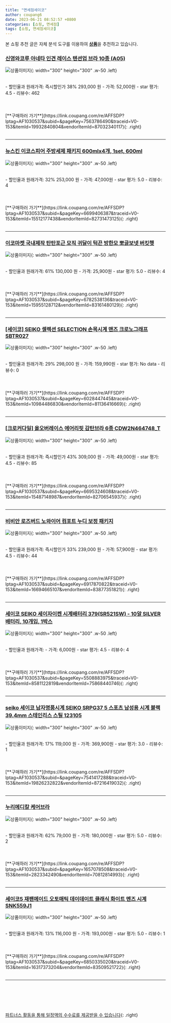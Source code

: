 ```yaml
---
title: "면세점세이코"
author: coupang6
date: 2023-06-21 08:52:57 +0800
categories: [쇼핑, 면세점]
tags: [쇼핑, 면세점세이코]
---
```


본 쇼핑 추천 글은 자체 분석 도구를 이용하여 [**상품**](https://link.coupang.com/a/bao1ui)을 추천하고 있습니다.

### [신영와코루 아네타 인견 레이스 텐션업 브라 10종 (A05)](https://link.coupang.com/re/AFFSDP?lptag=AF1030537&subid=&pageKey=7563786490&traceid=V0-153&itemId=19932840804&vendorItemId=87032340117)

![상품이미지](https://thumbnail10.coupangcdn.com/thumbnails/remote/230x230ex/image/vendor_inventory/9222/9c6f3a01c684a9536ac8d23b7606801d4d9210f5ecafcaeee4b7ca79a544.jpg){: width="300" height="300" .w-50 .left}


<br>
- 할인율과 원래가격: 즉시할인가 38%  293,000   원
- 가격: 52,000원
- star 평가: 4.5
- 리뷰수: 462
<br>
<br>
<br>
<br>
[**구매하러 가기**](https://link.coupang.com/re/AFFSDP?lptag=AF1030537&subid=&pageKey=7563786490&traceid=V0-153&itemId=19932840804&vendorItemId=87032340117){: .right}
<br>
<br>

---

### [뉴스킨 이코스피어 주방세제 패키지 600mlx4개, 1set, 600ml](https://link.coupang.com/re/AFFSDP?lptag=AF1030537&subid=&pageKey=6699406387&traceid=V0-153&itemId=15512177438&vendorItemId=82731473125)

![상품이미지](https://thumbnail6.coupangcdn.com/thumbnails/remote/230x230ex/image/vendor_inventory/c1ca/3fe17833965171a0dddd76c726880b6e5dc7fd3e4cd843318c1f9524842d.JPG){: width="300" height="300" .w-50 .left}


<br>
- 할인율과 원래가격: 32%  253,000   원
- 가격: 47,000원
- star 평가: 5.0
- 리뷰수: 4
<br>
<br>
<br>
<br>
[**구매하러 가기**](https://link.coupang.com/re/AFFSDP?lptag=AF1030537&subid=&pageKey=6699406387&traceid=V0-153&itemId=15512177438&vendorItemId=82731473125){: .right}
<br>
<br>

---

### [이코마켓 국내제작 탄탄포근 모직 귀달이 턱끈 방한모 뽀글보넷 버킷햇](https://link.coupang.com/re/AFFSDP?lptag=AF1030537&subid=&pageKey=6782538136&traceid=V0-153&itemId=15955128712&vendorItemId=83161480129)

![상품이미지](https://thumbnail6.coupangcdn.com/thumbnails/remote/230x230ex/image/vendor_inventory/35d8/7492321a7db86b8e740ab255236da9e2afbae7a79746ee9ff828383b4539.jpg){: width="300" height="300" .w-50 .left}


<br>
- 할인율과 원래가격: 61%  130,000   원
- 가격: 25,900원
- star 평가: 5.0
- 리뷰수: 4
<br>
<br>
<br>
<br>
[**구매하러 가기**](https://link.coupang.com/re/AFFSDP?lptag=AF1030537&subid=&pageKey=6782538136&traceid=V0-153&itemId=15955128712&vendorItemId=83161480129){: .right}
<br>
<br>

---

### [[세이코] SEIKO 셀렉션 SELECTION 손목시계 맨즈 크로노그래프 SBTR027](https://link.coupang.com/re/AFFSDP?lptag=AF1030537&subid=&pageKey=6028447445&traceid=V0-153&itemId=10984486830&vendorItemId=81136416669)

![상품이미지](https://thumbnail9.coupangcdn.com/thumbnails/remote/230x230ex/image/vendor_inventory/5f3a/7c1607820689f11ffa347ebfd0bb9d505590b190764a246df65b1c03c77e.jpg){: width="300" height="300" .w-50 .left}


<br>
- 할인율과 원래가격: 29%  298,000   원
- 가격: 159,990원
- star 평가: No data
- 리뷰수: 0
<br>
<br>
<br>
<br>
[**구매하러 가기**](https://link.coupang.com/re/AFFSDP?lptag=AF1030537&subid=&pageKey=6028447445&traceid=V0-153&itemId=10984486830&vendorItemId=81136416669){: .right}
<br>
<br>

---

### [[크로커다일] 올오버레이스 에어리핏 감탄브라 6종 CDW2N464748_T](https://link.coupang.com/re/AFFSDP?lptag=AF1030537&subid=&pageKey=6695324608&traceid=V0-153&itemId=15487148987&vendorItemId=82706545937)

![상품이미지](https://thumbnail7.coupangcdn.com/thumbnails/remote/230x230ex/image/vendor_inventory/5bbe/0f808e098560b73681ac2bfa39a658bb264b427ec2de2228400e242c69fd.jpg){: width="300" height="300" .w-50 .left}


<br>
- 할인율과 원래가격: 즉시할인가 43%  309,000   원
- 가격: 49,000원
- star 평가: 4.5
- 리뷰수: 85
<br>
<br>
<br>
<br>
[**구매하러 가기**](https://link.coupang.com/re/AFFSDP?lptag=AF1030537&subid=&pageKey=6695324608&traceid=V0-153&itemId=15487148987&vendorItemId=82706545937){: .right}
<br>
<br>

---

### [비비안 로즈버드 노와이어 컴포트 누디 보정 패키지](https://link.coupang.com/re/AFFSDP?lptag=AF1030537&subid=&pageKey=6917870822&traceid=V0-153&itemId=16694665107&vendorItemId=83877351821)

![상품이미지](https://thumbnail6.coupangcdn.com/thumbnails/remote/230x230ex/image/vendor_inventory/b636/a670daa6fecacd557948bd6361723cba738d3dc9d864458b0b1ad56ceaff.jpg){: width="300" height="300" .w-50 .left}


<br>
- 할인율과 원래가격: 즉시할인가 33%  239,000   원
- 가격: 57,900원
- star 평가: 4.5
- 리뷰수: 44
<br>
<br>
<br>
<br>
[**구매하러 가기**](https://link.coupang.com/re/AFFSDP?lptag=AF1030537&subid=&pageKey=6917870822&traceid=V0-153&itemId=16694665107&vendorItemId=83877351821){: .right}
<br>
<br>

---

### [세이코 SEIKO 세이자이켄 시계배터리 379(SR521SW) - 10알 SILVER 배터리, 10개입, 1박스](https://link.coupang.com/re/AFFSDP?lptag=AF1030537&subid=&pageKey=5508883975&traceid=V0-153&itemId=8581122819&vendorItemId=75868440746)

![상품이미지](https://thumbnail10.coupangcdn.com/thumbnails/remote/230x230ex/image/vendor_inventory/f38b/d878bf97599799fdfff54ba58a77479d17c4966ae95d7980db4844491fdf.jpeg){: width="300" height="300" .w-50 .left}


<br>
- 할인율과 원래가격: 
- 가격: 6,000원
- star 평가: 4.5
- 리뷰수: 4
<br>
<br>
<br>
<br>
[**구매하러 가기**](https://link.coupang.com/re/AFFSDP?lptag=AF1030537&subid=&pageKey=5508883975&traceid=V0-153&itemId=8581122819&vendorItemId=75868440746){: .right}
<br>
<br>

---

### [seiko 세이코 남자명품시계 SEIKO SRPG37 5 스포츠 남성용 시계 블랙 39.4mm 스테인리스 스틸 123105](https://link.coupang.com/re/AFFSDP?lptag=AF1030537&subid=&pageKey=7541417288&traceid=V0-153&itemId=19826232822&vendorItemId=87216419032)

![상품이미지](https://thumbnail9.coupangcdn.com/thumbnails/remote/230x230ex/image/vendor_inventory/8724/62ce9fdc9c0dfe4ddfbdb18344a9751ee4d8d1ac082413a0a4f0d12e6746.jpg){: width="300" height="300" .w-50 .left}


<br>
- 할인율과 원래가격: 17%  119,000   원
- 가격: 369,900원
- star 평가: 3.0
- 리뷰수: 1
<br>
<br>
<br>
<br>
[**구매하러 가기**](https://link.coupang.com/re/AFFSDP?lptag=AF1030537&subid=&pageKey=7541417288&traceid=V0-153&itemId=19826232822&vendorItemId=87216419032){: .right}
<br>
<br>

---

### [누리메디칼 케어브라](https://link.coupang.com/re/AFFSDP?lptag=AF1030537&subid=&pageKey=1657078508&traceid=V0-153&itemId=2823342490&vendorItemId=70812814993)

![상품이미지](https://thumbnail8.coupangcdn.com/thumbnails/remote/230x230ex/image/vendor_inventory/1a9e/a2bfb10ee2ec05c9148801acce6a1012541a06ee396f0c05de8f1e98ae4a.jpg){: width="300" height="300" .w-50 .left}


<br>
- 할인율과 원래가격: 62%  79,000   원
- 가격: 180,000원
- star 평가: 5.0
- 리뷰수: 2
<br>
<br>
<br>
<br>
[**구매하러 가기**](https://link.coupang.com/re/AFFSDP?lptag=AF1030537&subid=&pageKey=1657078508&traceid=V0-153&itemId=2823342490&vendorItemId=70812814993){: .right}
<br>
<br>

---

### [세이코5 재팬메이드 오토매틱 데이데이트 클래식 화이트 멘즈 시계 SNK559J1](https://link.coupang.com/re/AFFSDP?lptag=AF1030537&subid=&pageKey=6850335020&traceid=V0-153&itemId=16317373204&vendorItemId=83509521722)

![상품이미지](https://thumbnail8.coupangcdn.com/thumbnails/remote/230x230ex/image/vendor_inventory/97aa/b925b599dcd9da018390763fb46687cbac539a1c5ed1ece6ff37bff198c8.jpg){: width="300" height="300" .w-50 .left}


<br>
- 할인율과 원래가격: 13%  116,000   원
- 가격: 193,000원
- star 평가: 5.0
- 리뷰수: 1
<br>
<br>
<br>
<br>
[**구매하러 가기**](https://link.coupang.com/re/AFFSDP?lptag=AF1030537&subid=&pageKey=6850335020&traceid=V0-153&itemId=16317373204&vendorItemId=83509521722){: .right}
<br>
<br>

---
<br><br><br><br><br> [파트너스 활동을 통해 일정액의 수수료를 제공받을 수 있습니다](https://link.coupang.com/a/bao1ui){: .right}